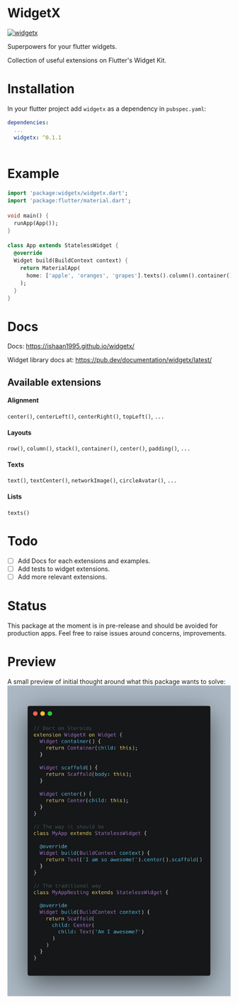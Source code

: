 # WidgetX
[![widgetx](https://img.shields.io/pub/v/widgetx?label=widgetx)](https://pub.dev/packages/widgetx)

Superpowers for your flutter widgets.

Collection of useful extensions on Flutter's Widget Kit.

# Installation

In your flutter project add `widgetx` as a dependency in `pubspec.yaml`:

```yml
dependencies:
  ...
  widgetx: ^0.1.1
    
```

# Example

```dart
import 'package:widgetx/widgetx.dart';
import 'package:flutter/material.dart';

void main() {
  runApp(App());
}

class App extends StatelessWidget {
  @override
  Widget build(BuildContext context) {
    return MaterialApp(
      home: ['apple', 'oranges', 'grapes'].texts().column().container(),
    );
  }
}
```

# Docs
Docs: https://ishaan1995.github.io/widgetx/

Widget library docs at: https://pub.dev/documentation/widgetx/latest/

## Available extensions

#### Alignment

`center()`, `centerLeft()`, `centerRight()`, `topLeft()`, `...`

#### Layouts
`row()`, `column()`, `stack()`, `container()`, `center()`, `padding()`, `...`

#### Texts
`text()`, `textCenter()`, `networkImage()`, `circleAvatar()`, `...`

#### Lists
`texts()`

# Todo
- [ ] Add Docs for each extensions and examples.
- [ ] Add tests to widget extensions.
- [ ] Add more relevant extensions.

# Status
This package at the moment is in pre-release and should be avoided for production apps.
Feel free to raise issues around concerns, improvements.

# Preview
A small preview of initial thought around what this package wants to solve:
![](https://raw.githubusercontent.com/ishaan1995/widgetx/master/art/carbon.png "Concept of Widget Extensions")
